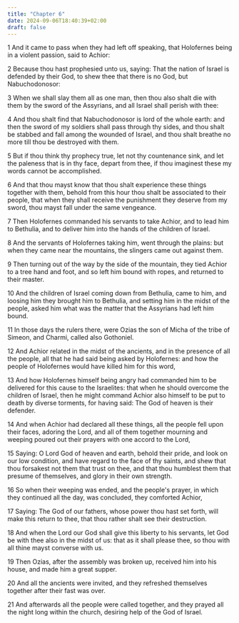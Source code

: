 ```yaml
---
title: "Chapter 6"
date: 2024-09-06T18:40:39+02:00
draft: false
---
```




1 And it came to pass when they had left off speaking, that Holofernes being in a violent passion, said to Achior:

2 Because thou hast prophesied unto us, saying: That the nation of Israel is defended by their God, to shew thee that there is no God, but Nabuchodonosor:

3 When we shall slay them all as one man, then thou also shalt die with them by the sword of the Assyrians, and all Israel shall perish with thee:

4 And thou shalt find that Nabuchodonosor is lord of the whole earth: and then the sword of my soldiers shall pass through thy sides, and thou shalt be stabbed and fall among the wounded of Israel, and thou shalt breathe no more till thou be destroyed with them.

5 But if thou think thy prophecy true, let not thy countenance sink, and let the paleness that is in thy face, depart from thee, if thou imaginest these my words cannot be accomplished.

6 And that thou mayst know that thou shalt experience these things together with them, behold from this hour thou shalt be associated to their people, that when they shall receive the punishment they deserve from my sword, thou mayst fall under the same vengeance.

7 Then Holofernes commanded his servants to take Achior, and to lead him to Bethulia, and to deliver him into the hands of the children of Israel.

8 And the servants of Holofernes taking him, went through the plains: but when they came near the mountains, the slingers came out against them.

9 Then turning out of the way by the side of the mountain, they tied Achior to a tree hand and foot, and so left him bound with ropes, and returned to their master.

10 And the children of Israel coming down from Bethulia, came to him, and loosing him they brought him to Bethulia, and setting him in the midst of the people, asked him what was the matter that the Assyrians had left him bound.

11 In those days the rulers there, were Ozias the son of Micha of the tribe of Simeon, and Charmi, called also Gothoniel.

12 And Achior related in the midst of the ancients, and in the presence of all the people, all that he had said being asked by Holofernes: and how the people of Holofernes would have killed him for this word,

13 And how Holofernes himself being angry had commanded him to be delivered for this cause to the Israelites: that when he should overcome the children of Israel, then he might command Achior also himself to be put to death by diverse torments, for having said: The God of heaven is their defender.

14 And when Achior had declared all these things, all the people fell upon their faces, adoring the Lord, and all of them together mourning and weeping poured out their prayers with one accord to the Lord,

15 Saying: O Lord God of heaven and earth, behold their pride, and look on our low condition, and have regard to the face of thy saints, and shew that thou forsakest not them that trust on thee, and that thou humblest them that presume of themselves, and glory in their own strength.

16 So when their weeping was ended, and the people's prayer, in which they continued all the day, was concluded, they comforted Achior,

17 Saying: The God of our fathers, whose power thou hast set forth, will make this return to thee, that thou rather shalt see their destruction.

18 And when the Lord our God shall give this liberty to his servants, let God be with thee also in the midst of us: that as it shall please thee, so thou with all thine mayst converse with us.

19 Then Ozias, after the assembly was broken up, received him into his house, and made him a great supper.

20 And all the ancients were invited, and they refreshed themselves together after their fast was over.

21 And afterwards all the people were called together, and they prayed all the night long within the church, desiring help of the God of Israel.

